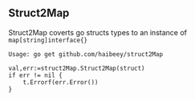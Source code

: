 ## Struct2Map

Struct2Map coverts go structs types to an instance of `map[string]interface{}`



    Usage: go get github.com/haibeey/struct2Map

    val,err:=struct2Map.Struct2Map(struct)
    if err != nil {
        t.Errorf(err.Error())
    }

